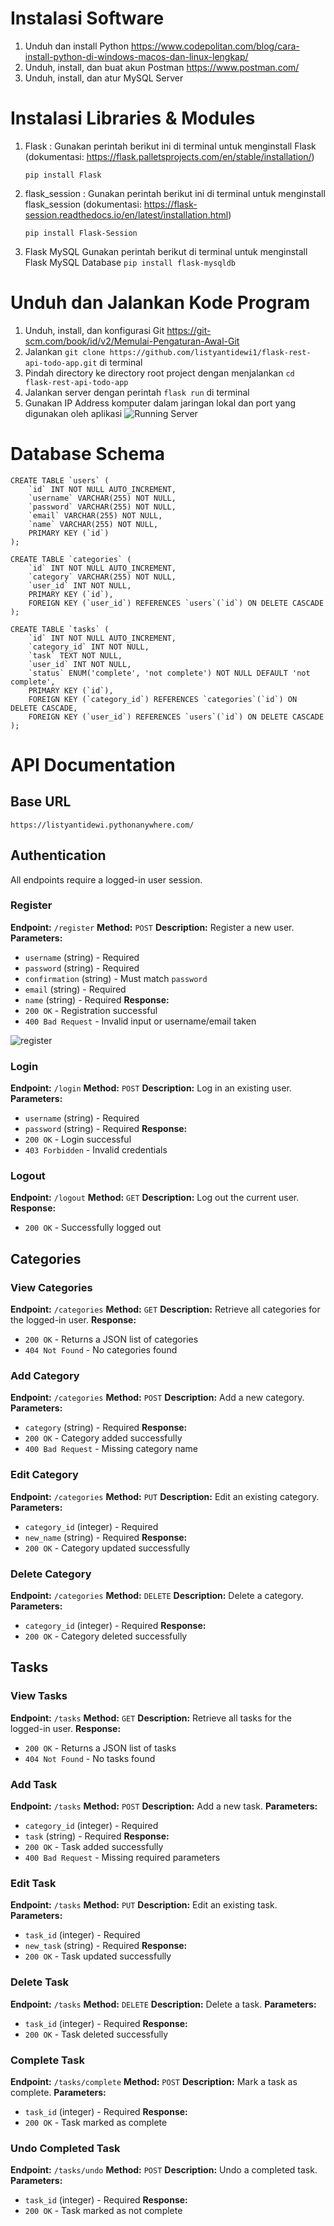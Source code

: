 # Instalasi Software

1. Unduh dan install Python https://www.codepolitan.com/blog/cara-install-python-di-windows-macos-dan-linux-lengkap/
2. Unduh, install, dan buat akun Postman https://www.postman.com/
3. Unduh, install, dan atur MySQL Server

# Instalasi Libraries & Modules

1. Flask :
   Gunakan perintah berikut ini di terminal untuk menginstall Flask (dokumentasi: https://flask.palletsprojects.com/en/stable/installation/)

   `pip install Flask`

2. flask_session :
   Gunakan perintah berikut ini di terminal untuk menginstall flask_session (dokumentasi: https://flask-session.readthedocs.io/en/latest/installation.html)

   `pip install Flask-Session`

3. Flask MySQL
   Gunakan perintah berikut di terminal untuk menginstall Flask MySQL Database
   `pip install flask-mysqldb`

# Unduh dan Jalankan Kode Program

1. Unduh, install, dan konfigurasi Git https://git-scm.com/book/id/v2/Memulai-Pengaturan-Awal-Git
2. Jalankan `git clone https://github.com/listyantidewi1/flask-rest-api-todo-app.git` di terminal
3. Pindah directory ke directory root project dengan menjalankan `cd flask-rest-api-todo-app`
4. Jalankan server dengan perintah `flask run` di terminal
5. Gunakan IP Address komputer dalam jaringan lokal dan port yang digunakan oleh aplikasi
   ![Running Server](https://github.com/listyantidewi1/flask-rest-api-todo-app/blob/main/static/images/flask_run.png)

# Database Schema

```
CREATE TABLE `users` (
    `id` INT NOT NULL AUTO_INCREMENT,
    `username` VARCHAR(255) NOT NULL,
    `password` VARCHAR(255) NOT NULL,
    `email` VARCHAR(255) NOT NULL,
    `name` VARCHAR(255) NOT NULL,
    PRIMARY KEY (`id`)
);
```

```
CREATE TABLE `categories` (
    `id` INT NOT NULL AUTO_INCREMENT,
    `category` VARCHAR(255) NOT NULL,
    `user_id` INT NOT NULL,
    PRIMARY KEY (`id`),
    FOREIGN KEY (`user_id`) REFERENCES `users`(`id`) ON DELETE CASCADE
);
```

```
CREATE TABLE `tasks` (
    `id` INT NOT NULL AUTO_INCREMENT,
    `category_id` INT NOT NULL,
    `task` TEXT NOT NULL,
    `user_id` INT NOT NULL,
    `status` ENUM('complete', 'not complete') NOT NULL DEFAULT 'not complete',
    PRIMARY KEY (`id`),
    FOREIGN KEY (`category_id`) REFERENCES `categories`(`id`) ON DELETE CASCADE,
    FOREIGN KEY (`user_id`) REFERENCES `users`(`id`) ON DELETE CASCADE
);
```

# API Documentation

## Base URL

`https://listyantidewi.pythonanywhere.com/`

## Authentication

All endpoints require a logged-in user session.

### Register

**Endpoint:** `/register`
**Method:** `POST`
**Description:** Register a new user.
**Parameters:**

- `username` (string) - Required
- `password` (string) - Required
- `confirmation` (string) - Must match `password`
- `email` (string) - Required
- `name` (string) - Required
  **Response:**
- `200 OK` - Registration successful
- `400 Bad Request` - Invalid input or username/email taken

![register](https://github.com/listyantidewi1/flask-rest-api-todo-app/blob/main/static/images/registerv2.png)

### Login

**Endpoint:** `/login`
**Method:** `POST`
**Description:** Log in an existing user.
**Parameters:**

- `username` (string) - Required
- `password` (string) - Required
  **Response:**
- `200 OK` - Login successful
- `403 Forbidden` - Invalid credentials

### Logout

**Endpoint:** `/logout`
**Method:** `GET`
**Description:** Log out the current user.
**Response:**

- `200 OK` - Successfully logged out

## Categories

### View Categories

**Endpoint:** `/categories`
**Method:** `GET`
**Description:** Retrieve all categories for the logged-in user.
**Response:**

- `200 OK` - Returns a JSON list of categories
- `404 Not Found` - No categories found

### Add Category

**Endpoint:** `/categories`
**Method:** `POST`
**Description:** Add a new category.
**Parameters:**

- `category` (string) - Required
  **Response:**
- `200 OK` - Category added successfully
- `400 Bad Request` - Missing category name

### Edit Category

**Endpoint:** `/categories`
**Method:** `PUT`
**Description:** Edit an existing category.
**Parameters:**

- `category_id` (integer) - Required
- `new_name` (string) - Required
  **Response:**
- `200 OK` - Category updated successfully

### Delete Category

**Endpoint:** `/categories`
**Method:** `DELETE`
**Description:** Delete a category.
**Parameters:**

- `category_id` (integer) - Required
  **Response:**
- `200 OK` - Category deleted successfully

## Tasks

### View Tasks

**Endpoint:** `/tasks`
**Method:** `GET`
**Description:** Retrieve all tasks for the logged-in user.
**Response:**

- `200 OK` - Returns a JSON list of tasks
- `404 Not Found` - No tasks found

### Add Task

**Endpoint:** `/tasks`
**Method:** `POST`
**Description:** Add a new task.
**Parameters:**

- `category_id` (integer) - Required
- `task` (string) - Required
  **Response:**
- `200 OK` - Task added successfully
- `400 Bad Request` - Missing required parameters

### Edit Task

**Endpoint:** `/tasks`
**Method:** `PUT`
**Description:** Edit an existing task.
**Parameters:**

- `task_id` (integer) - Required
- `new_task` (string) - Required
  **Response:**
- `200 OK` - Task updated successfully

### Delete Task

**Endpoint:** `/tasks`
**Method:** `DELETE`
**Description:** Delete a task.
**Parameters:**

- `task_id` (integer) - Required
  **Response:**
- `200 OK` - Task deleted successfully

### Complete Task

**Endpoint:** `/tasks/complete`
**Method:** `POST`
**Description:** Mark a task as complete.
**Parameters:**

- `task_id` (integer) - Required
  **Response:**
- `200 OK` - Task marked as complete

### Undo Completed Task

**Endpoint:** `/tasks/undo`
**Method:** `POST`
**Description:** Undo a completed task.
**Parameters:**

- `task_id` (integer) - Required
  **Response:**
- `200 OK` - Task marked as not complete
